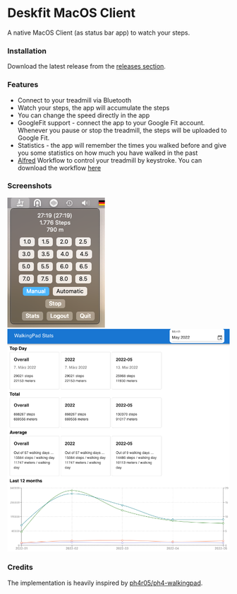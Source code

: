 #  Deskfit MacOS Client

A native MacOS Client (as status bar app) to watch your steps.

### Installation

Download the latest release from the [releases section](https://github.com/klassm/walkingpad_macos_client/releases).

### Features

* Connect to your treadmill via Bluetooth
* Watch your steps, the app will accumulate the steps
* You can change the speed directly in the app
* GoogleFit support - connect the app to your Google Fit account. Whenever you pause or stop the treadmill, the steps will be uploaded to Google Fit.
* Statistics - the app will remember the times you walked before and give you some statistics on how much you have walked in the past
* [Alfred](https://www.alfredapp.com/) Workflow to control your treadmill by keystroke. You can download the workflow [here](https://github.com/klassm/walkingpad_alfred/releases) 

### Screenshots

![Tray App](docs/tray_app.png)
![Stats](docs/stats.png)


### Credits

The implementation is heavily inspired by [ph4r05/ph4-walkingpad](https://github.com/ph4r05/ph4-walkingpad).
